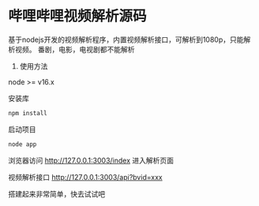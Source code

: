 # 哔哩哔哩视频解析源码

基于nodejs开发的视频解析程序，内置视频解析接口，可解析到1080p，只能解析视频。
番剧，电影，电视剧都不能解析

1. 使用方法

node >= v16.x

安装库

```sh
npm install
```
启动项目
```sh
node app
```
浏览器访问
http://127.0.0.1:3003/index
进入解析页面

视频解析接口
http://127.0.0.1:3003/api?bvid=xxx

搭建起来非常简单，快去试试吧
